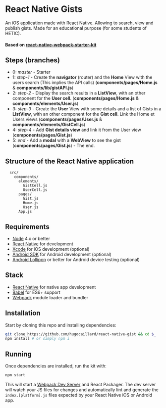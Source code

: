 # React Native Gists

An iOS application made with React Native. Allowing to search, view and publish gists.
Made for an educational purpose (for some students of HETIC).

#### Based on [react-native-webpack-starter-kit](https://github.com/jhabdas/react-native-webpack-starter-kit)

## Steps (branches)

- 0: *master* - Starter
- 1: *step-1* - Create the **navigator** (router) and the **Home** View with the users search (This implies the API calls) (**components/pages/Home.js** & **components/lib/gistAPI.js**)
- 2: *step-2* - Display the search results in a **ListView**, with an other component for the **User cell**. (**components/pages/Home.js** & **components/elements/User.js**)
- 3: *step-3* - Create the **User** View with some details and a list of Gists in a **ListView**, with an other component for the **Gist cell**. Link the Home et Users views (**components/pages/User.js** & **components/elements/GistCell.js**)
- 4: *step-4* - Add **Gist details view** and link it from the User view (**components/pages/Gist.js**)
- 5: *end* - Add a **modal** with a **WebView** to see the gist (**components/pages/Gist.js**) - The end.

## Structure of the React Native application

```
  src/
    components/
      elements/
        GistCell.js
        UserCell.js
      pages/
        Gist.js
        Home.js
        User.js
      App.js
```

## Requirements

- [Node](https://nodejs.org) 4.x or better
- [React Native](http://facebook.github.io/react-native/docs/getting-started.html) for development
- [Xcode](https://developer.apple.com/xcode/) for iOS development (optional)
- [Android SDK](https://developer.android.com/sdk/) for Android development (optional)
- [Android Lollipop](https://www.android.com/versions/lollipop-5-0/) or better for Android device testing (optional)

## Stack

- [React Native](http://facebook.github.io/react-native/) for native app development
- [Babel](http://babeljs.io/) for ES6+ support
- [Webpack](https://webpack.github.io/) module loader and bundler

## Installation

Start by cloning this repo and installing dependencies:

```sh
git clone https://github.com/hugocaillard/react-native-gist && cd $_
npm install # or simply npm i
```

## Running

Once dependencies are installed, run the kit with:

```sh
npm start
```

This will start a [Webpack Dev Server](https://github.com/webpack/webpack-dev-server) and React Packager. The dev server will watch your JS files for changes and automatically lint and generate the `index.[platform].js` files expected by your React Native iOS or Android app.
